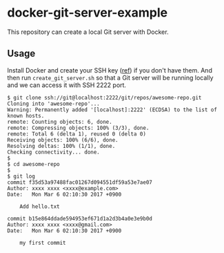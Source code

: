 # docker-git-server-example
This repository can create a local Git server with Docker.

## Usage

Install Docker and create your SSH key ([ref](https://help.github.com/articles/generating-a-new-ssh-key-and-adding-it-to-the-ssh-agent/)) if you don't have them.
And then run `create_git_server.sh` so that a Git server will be running locally and we can access it with SSH 2222 port.

```
$ git clone ssh://git@localhost:2222/git/repos/awesome-repo.git
Cloning into 'awesome-repo'...
Warning: Permanently added '[localhost]:2222' (ECDSA) to the list of known hosts.
remote: Counting objects: 6, done.
remote: Compressing objects: 100% (3/3), done.
remote: Total 6 (delta 1), reused 0 (delta 0)
Receiving objects: 100% (6/6), done.
Resolving deltas: 100% (1/1), done.
Checking connectivity... done.
$
$ cd awesome-repo
$
$ git log
commit f35d53a97488fac01267d094551df59a53e7ae07
Author: xxxx xxxx <xxxx@example.com>
Date:   Mon Mar 6 02:10:30 2017 +0900

    Add hello.txt

commit b15e864ddade594953ef671d1a2d3b4a0e3e9b0d
Author: xxxx xxxx <xxxx@gmail.com>
Date:   Mon Mar 6 02:10:30 2017 +0900

    my first commit

```
